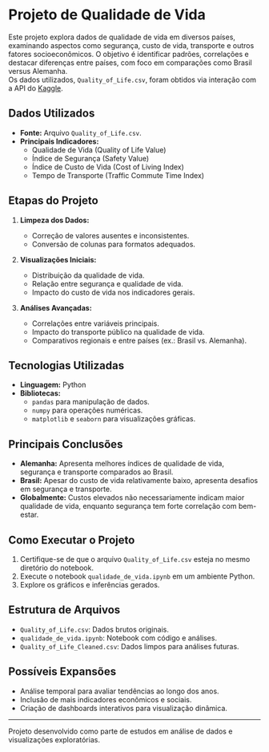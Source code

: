 # Projeto de Qualidade de Vida

Este projeto explora dados de qualidade de vida em diversos países, examinando aspectos como segurança, custo de vida, transporte e outros fatores socioeconômicos. O objetivo é identificar padrões, correlações e destacar diferenças entre países, com foco em comparações como Brasil versus Alemanha.  
Os dados utilizados, `Quality_of_Life.csv`, foram obtidos via interação com a API do [Kaggle](https://www.kaggle.com/datasets). 

## Dados Utilizados

- **Fonte:** Arquivo `Quality_of_Life.csv`.
- **Principais Indicadores:**
  - Qualidade de Vida (Quality of Life Value)
  - Índice de Segurança (Safety Value)
  - Índice de Custo de Vida (Cost of Living Index)
  - Tempo de Transporte (Traffic Commute Time Index)

## Etapas do Projeto

1. **Limpeza dos Dados:**
   - Correção de valores ausentes e inconsistentes.
   - Conversão de colunas para formatos adequados.

2. **Visualizações Iniciais:**
   - Distribuição da qualidade de vida.
   - Relação entre segurança e qualidade de vida.
   - Impacto do custo de vida nos indicadores gerais.

3. **Análises Avançadas:**
   - Correlações entre variáveis principais.
   - Impacto do transporte público na qualidade de vida.
   - Comparativos regionais e entre países (ex.: Brasil vs. Alemanha).

## Tecnologias Utilizadas

- **Linguagem:** Python
- **Bibliotecas:**
  - `pandas` para manipulação de dados.
  - `numpy` para operações numéricas.
  - `matplotlib` e `seaborn` para visualizações gráficas.

## Principais Conclusões

- **Alemanha:** Apresenta melhores índices de qualidade de vida, segurança e transporte comparados ao Brasil.
- **Brasil:** Apesar do custo de vida relativamente baixo, apresenta desafios em segurança e transporte.
- **Globalmente:** Custos elevados não necessariamente indicam maior qualidade de vida, enquanto segurança tem forte correlação com bem-estar.

## Como Executar o Projeto

1. Certifique-se de que o arquivo `Quality_of_Life.csv` esteja no mesmo diretório do notebook.
2. Execute o notebook `qualidade_de_vida.ipynb` em um ambiente Python.
3. Explore os gráficos e inferências gerados.

## Estrutura de Arquivos

- `Quality_of_Life.csv`: Dados brutos originais.
- `qualidade_de_vida.ipynb`: Notebook com código e análises.
- `Quality_of_Life_Cleaned.csv`: Dados limpos para análises futuras.

## Possíveis Expansões

- Análise temporal para avaliar tendências ao longo dos anos.
- Inclusão de mais indicadores econômicos e sociais.
- Criação de dashboards interativos para visualização dinâmica.

---
Projeto desenvolvido como parte de estudos em análise de dados e visualizações exploratórias.

